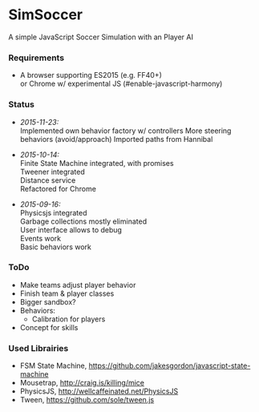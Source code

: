 # SimSoccer
A simple JavaScript Soccer Simulation with an Player AI

### Requirements

 * A browser supporting ES2015 (e.g. FF40+)  
   or Chrome w/ experimental JS (#enable-javascript-harmony)

### Status

 * *2015-11-23:*  
   Implemented own behavior factory w/ controllers
   More steering behaviors (avoid/approach)
   Imported paths from Hannibal

 * *2015-10-14:*  
   Finite State Machine integrated, with promises  
   Tweener integrated  
   Distance service  
   Refactored for Chrome  

 * *2015-09-16:*  
   Physicsjs integrated  
   Garbage collections mostly eliminated  
   User interface allows to debug  
   Events work  
   Basic behaviors work  

### ToDo
   
  * Make teams adjust player behavior
  * Finish team & player classes
  * Bigger sandbox?
  * Behaviors: 
    * Calibration for players
  * Concept for skills


### Used Librairies
  
  * FSM State Machine, https://github.com/jakesgordon/javascript-state-machine
  * Mousetrap, http://craig.is/killing/mice
  * PhysicsJS, http://wellcaffeinated.net/PhysicsJS
  * Tween, https://github.com/sole/tween.js
